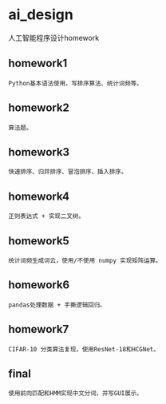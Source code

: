 # ai_design
人工智能程序设计homework
##  homework1
    Python基本语法使用，写排序算法、统计词频等。
##  homework2
    算法题。
##  homework3
    快速排序、归并排序、冒泡排序、插入排序。
##  homework4
    正则表达式 + 实现二叉树。
##  homework5
    统计词频生成词云，使用/不使用 numpy 实现矩阵运算。
##  homework6
    pandas处理数据 + 手撕逻辑回归。
##  homework7
    CIFAR-10 分类算法复现，使用ResNet-18和HCGNet。
##  final
    使用前向匹配和HMM实现中文分词，并写GUI展示。